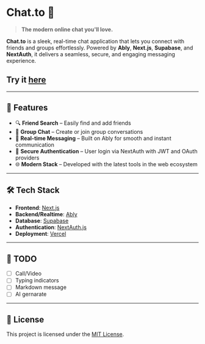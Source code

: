 # Chat.to 💬

> **The modern online chat you'll love.**

**Chat.to** is a sleek, real-time chat application that lets you connect with friends and groups effortlessly. Powered by **Ably**, **Next.js**, **Supabase**, and **NextAuth**, it delivers a seamless, secure, and engaging messaging experience.

## Try it [here](https://chat-to-sage.vercel.app/)

---

## 🚀 Features

- 🔍 **Friend Search** – Easily find and add friends
- 👥 **Group Chat** – Create or join group conversations
- 💬 **Real-time Messaging** – Built on Ably for smooth and instant communication
- 🔐 **Secure Authentication** – User login via NextAuth with JWT and OAuth providers
- 🌐 **Modern Stack** – Developed with the latest tools in the web ecosystem

---

## 🛠️ Tech Stack

- **Frontend**: [Next.js](https://nextjs.org/)
- **Backend/Realtime**: [Ably](https://ably.com/)
- **Database**: [Supabase](https://supabase.com/)
- **Authentication**: [NextAuth.js](https://next-auth.js.org/)
- **Deployment**: [Vercel](https://vercel.com/)

---

## 📌 TODO

- [ ] Call/Video
- [ ] Typing indicators
- [ ] Markdown message
- [ ] AI gernarate

---

## 📄 License

This project is licensed under the [MIT License](LICENSE).
